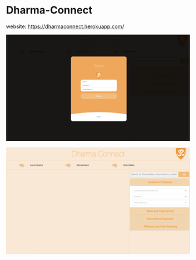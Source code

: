 # Dharma-Connect

website: https://dharmaconnect.herokuapp.com/

![Image of Dharma Connect](static/img/dharmaconnect_2.png)

![Image of Dharma Connect](static/img/dharmaconnect_1.png)
